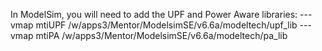 In ModelSim, you will need to add the UPF and Power Aware libraries:
---vmap mtiUPF /w/apps3/Mentor/ModelsimSE/v6.6a/modeltech/upf_lib
---vmap mtiPA /w/apps3/Mentor/ModelsimSE/v6.6a/modeltech/pa_lib
